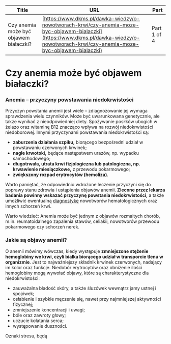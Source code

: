 | **Title**       | **URL**           | **Part**              |
|-----------------|-------------------|-----------------------|
| Czy anemia może być objawem białaczki?         | [https://www.dkms.pl/dawka-wiedzy/o-nowotworach-krwi/czy-anemia-moze-byc-objawem-bialaczki](https://www.dkms.pl/dawka-wiedzy/o-nowotworach-krwi/czy-anemia-moze-byc-objawem-bialaczki)    | Part 1 of 4          |

# Czy anemia może być objawem białaczki?

### Anemia – przyczyny powstawania niedokrwistości


Przyczyn powstania anemii jest wiele – zdiagnozowanie jej wymaga sprawdzenia wielu czynników. Może być uwarunkowana genetycznie, ale także wynikać z nieodpowiedniej diety. Spożywanie posiłków ubogich w żelazo oraz witaminę B12 znacząco wpływa na rozwój niedokrwistości niedoborowej. Innymi przyczynami powstawania niedokrwistości są:


* **zaburzenia działania szpiku,** biorącego bezpośredni udział w powstawaniu czerwonych krwinek;
* **nagłe krwotoki,** będące następstwem urazów, np. wypadku samochodowego;
* **długotrwała, utrata krwi fizjologiczna lub patologiczna, np. krwawienie miesiączkowe,**  z przewodu pokarmowego;
* **zwiększony rozpad erytrocytów (hemoliza)**.


Warto pamiętać, że odpowiednio wdrożone leczenie przyczyni się do poprawy stanu zdrowia i ustąpienia objawów anemii. **Zlecone przez lekarza badania powinny wskazać przyczynę powstania niedokrwistości,** a także umożliwić ewentualną [diagnostykę](https://www.dkms.pl/dawka-wiedzy/o-nowotworach-krwi/diagnostyka) nowotworów hematologicznych oraz innych schorzeń krwi.


Warto wiedzieć:
Anemia może być jednym z objawów rozmaitych chorób, m.in. reumatoidalnego zapalenia stawów, celiakii, nowotworów przewodu pokarmowego czy schorzeń nerek.
### Jakie są objawy anemii?


O anemii mówimy wówczas, kiedy występuje **zmniejszone stężenie hemoglobiny we krwi, czyli białka biorącego udział w transporcie tlenu w organizmie**. Jest to najważniejszy składnik krwinek czerwonych, nadający im kolor oraz funkcje. Niedobór erytrocytów oraz obniżenie ilości hemoglobiny mogą wywołać objawy, które są charakterystyczne dla niedokrwistości:


* zauważalna bladość skóry, a także śluzówek wewnątrz jamy ustnej i spojówek;
* osłabienie i szybkie męczenie się, nawet przy najmniejszej aktywności fizycznej;
* zmniejszenie koncentracji i uwagi;
* bóle oraz zawroty głowy;
* uczucie kołatania serca;
* występowanie duszności.


Oznaki stresu, będą